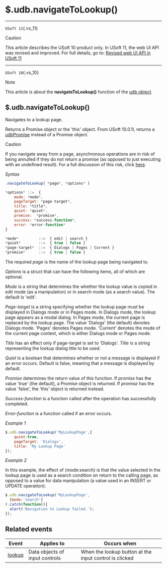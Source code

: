 # $.udb.navigateToLookup()



----

`USoft 11`{.vs_11}

> [!CAUTION]
> This article describes the USoft 10 product only.
> In USoft 11, the web UI API was revised and improved. For full details, go to:
> [Revised web UI API in USoft 11](/docs/Web%20and%20app%20UIs/UDB%20udb/Revised%20web%20UI%20API%20in%20USoft%2011.md)

----

`USoft 10`{.vs_10}

> [!NOTE]
> This article is about the **navigateToLookup()** function of the [udb object](/docs/Web%20and%20app%20UIs/UDB%20udb).

## **$.udb.navigateToLookup()**

Navigates to a lookup page.

Returns a Promise object or the 'this' object. From USoft 10.0.1I, returns a [udbPromise](/docs/Web%20and%20app%20UIs/JavaScript/Promises%20for%20asynchronous%20Javascript.md) instead of a Promise object.

> [!CAUTION]
> If you navigate away from a page, asynchronous operations are in risk of being annulled if they do not return a promise (as opposed to just executing with an undefined result). For a full discussion of this risk, click [here]().

*Syntax*

```js
.navigateToLookup( *page*, *options* )

*options* ::=  {
    mode: *mode*,
    pageTarget: *page-target*,
    title: *title*,
    quiet: *quiet*,
    promise:  *promise*,
    success: *success-function*,
    error: *error-function*
}

*mode*         ::=  { edit | search }
*quiet*        ::=  { true | false }
*page-target*  ::=  { Dialogs | Pages | Current }
*promise*      ::=  { true | false }
```

The required *page* is the name of the lookup page being navigated to.

*Options* is a struct that can have the following items, all of which are optional.

*Mode* is a string that determines the whether the lookup value is copied in edit mode (as a manipulation) or in search mode (as a search value). The default is 'edit'.

*Page-target* is a string specifying whether the lookup page must be displayed in Dialogs mode or in Pages mode. In Dialogs mode, the lookup page appears as a modal dialog. In Pages mode, the current page is replaced by the lookup page. The value 'Dialogs' (the default) denotes Dialogs mode. 'Pages' denotes Pages mode. 'Current' denotes the mode of the current page context, which is either Dialogs mode or Pages mode. 

*Title* has an effect only if page-target is set to 'Dialogs'. *Title* is a string representing the lookup dialog title to be used.

*Quiet* is a boolean that determines whether or not a message is displayed if an error occurs. Default is false, meaning that a message is displayed by default.

*Promise* determines the return value of this function. If *promise* has the value 'true' (the default), a Promise object is returned. If *promise* has the value 'false', the ‘this’ object is returned instead.

*Success-function* is a function called after the operation has successfully completed.

*Error-function* is a function called if an error occurs.

*Example 1*

```js
$.udb.navigateToLookup('MyLookupPage',{
    quiet:true,
    pageTarget: 'Dialogs',
    title: 'My Lookup Page'
});
```

*Example 2*

In this example, the effect of {mode:search} is that the value selected in the lookup page is used as a search condition on return to the calling page, as opposed to a value for data manipulation (a value used in an INSERT or UPDATE operation):

```js
$.udb.navigateToLookup('MyLookupPage',
  {mode:'search'}
).catch(function(){
  alert('Navigation to Lookup failed.');
});
```

## Related events

|**Event**|**Applies to**|**Occurs when**|
|--------|--------|--------|
|[lookup](/docs/Web%20and%20app%20UIs/UDB%20Events/lookup.md)|Data objects of input controls|When the lookup button at the input control is clicked|



 